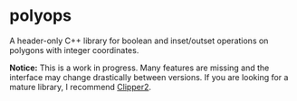 polyops
================================

A header-only C++ library for boolean and inset/outset operations on polygons
with integer coordinates.

**Notice:** This is a work in progress. Many features are missing and the
interface may change drastically between versions. If you are looking for a
mature library, I recommend
[Clipper2](https://github.com/AngusJohnson/Clipper2).
